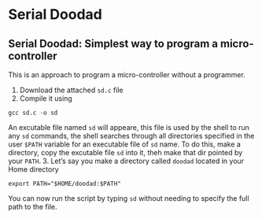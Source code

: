 # Serial Doodad
##  Serial Doodad: Simplest way to program a micro-controller

This is an approach to program a micro-controller without a programmer.

1. Download the attached `sd.c` file
2. Compile it using 
```
gcc sd.c -o sd
```
An excutable file named `sd` will appeare, this file is used by the shell to run any `sd` commands, the shell searches through all directories specified in the user `$PATH` variable for an executable file of `sd` name.
To do this, make a directory, copy the excutable file `sd` into it, theh make that dir pointed by your `PATH`.
3. Let’s say you make a directory called `doodad` located in your Home directory
```
export PATH="$HOME/doodad:$PATH"
```
You can now run the script by typing `sd` without needing to specify the full path to the file.

